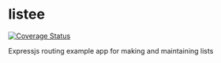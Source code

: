 # listee
[![Coverage Status](https://coveralls.io/repos/github/cha53c/listee/badge.svg?branch=master)](https://coveralls.io/github/cha53c/listee?branch=master)

Expressjs routing example app for making and maintaining lists

